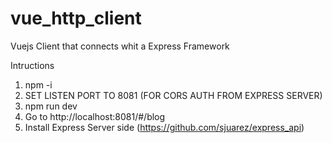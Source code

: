 # vue_http_client
Vuejs Client that connects whit a Express Framework

Intructions

1. npm -i
2. SET LISTEN PORT TO 8081 (FOR CORS AUTH FROM EXPRESS SERVER)
3. npm run dev
4. Go to http://localhost:8081/#/blog
5. Install Express Server side (https://github.com/sjuarez/express_api)
